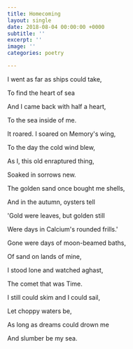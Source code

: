 ```yaml
---
title: Homecoming
layout: single
date: 2018-08-04 00:00:00 +0000
subtitle: ''
excerpt: ''
image: ''
categories: poetry

---
```

I went as far as ships could take,

To find the heart of sea

And I came back with half a heart,

To the sea inside of me.

It roared. I soared on Memory's wing,

To the day the cold wind blew,

As I, this old enraptured thing,

Soaked in sorrows new.

The golden sand once bought me shells,

And in the autumn, oysters tell

\'Gold were leaves, but golden still

Were days in Calcium's rounded frills.'

Gone were days of moon-beamed baths,

Of sand on lands of mine,

I stood lone and watched aghast,

The comet that was Time.

I still could skim and I could sail,

Let choppy waters be,

As long as dreams could drown me

And slumber be my sea.
